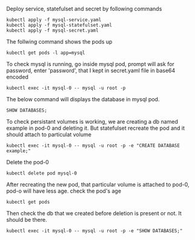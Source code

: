 Deploy service, statefulset and secret by following commands
```
kubectl apply -f mysql-service.yaml
kubectl apply -f mysql-statefulset.yaml
kubectl apply -f mysql-secret.yaml
```

The follwing command shows the pods up
```
kubectl get pods -l app=mysql
```

To check mysql is running, go inside mysql pod, prompt will ask for password, enter 'password', that I kept in secret.yaml file in base64 encoded
```
kubectl exec -it mysql-0 -- mysql -u root -p
```
The below command will displays the database in mysql pod.
```
SHOW DATABASES;
```

To check persistant volumes is working, we are creating a db named example in pod-0 and deleting it. But statefulset recreate the pod and it should attach to particulat volume
```
kubectl exec -it mysql-0 -- mysql -u root -p -e "CREATE DATABASE example;"
```

Delete the pod-0
```
kubectl delete pod mysql-0
```

After recreating the new pod, that particular volume is attached to pod-0, pod-o will have less age.
check the pod's age 
```
kubectl get pods
```
Then check the db that we created before deletion is present or not. 
It should be there. 
```
kubectl exec -it mysql-0 -- mysql -u root -p -e "SHOW DATABASES;"
```
